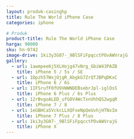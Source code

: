 ```yaml
---
layout: produk-casinghp
title: Rule The World iPhone Case
categories: iphone

# Produk
product-title: Rule The World iPhone Case
harga: 90000
sku: hn-0742
image-drive: 1ki3y3G07-_9BlSFiFpqcctPOvAWVrajG
gallery:
  - url: 1awmpee6j5XLHojg47vNrg_GbiW43PAZB
    title: iPhone 5 / 5s / SE
  - url: 1Dpzh57WxjOjgR_AbgkG7ZrQTJBPqDKxC
    title: iPhone 6 / 6s
  - url: 1IFSrufF0fU9VWWNDEBsebrJpl-iglOsS
    title: iPhone 6 Plus / 6s Plus
  - url: 12rBvgoALED_ufG0V4WcTxnVhhQS2wgqR
    title: iPhone 7 / 8
  - url: 1eGBHCa5VckcLLXQFxeNpQeUvhjHTNxIm
    title: iPhone 7 Plus / 8 Plus
  - url: 1ki3y3G07-_9BlSFiFpqcctPOvAWVrajG
    title: iPhone X
---
```

